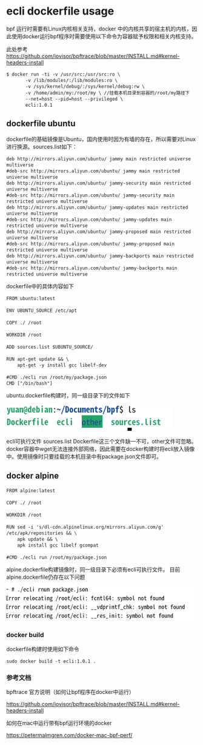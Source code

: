 # ecli dockerfile usage

bpf 运行时需要有Linux内核相关支持，docker 中的内核共享的宿主机的内核，因此使用docker运行bpf程序时需要使用以下命令为容器赋予权限和相关内核支持。

此处参考<https://github.com/iovisor/bpftrace/blob/master/INSTALL.md#kernel-headers-install>

```shell
$ docker run -ti -v /usr/src:/usr/src:ro \
       -v /lib/modules/:/lib/modules:ro \
       -v /sys/kernel/debug/:/sys/kernel/debug:rw \
       -v /home/admin/my:/root/my \ //挂载本机目录到容器的/root/my路径下
       --net=host --pid=host --privileged \
       ecli:1.0.1
```

## dockerfile ubuntu

dockerfile的基础镜像是Ubuntu，国内使用时因为有墙的存在，所以需要对Linux进行换源。sources.list如下：

```shell
deb http://mirrors.aliyun.com/ubuntu/ jammy main restricted universe multiverse
#deb-src http://mirrors.aliyun.com/ubuntu/ jammy main restricted universe multiverse
deb http://mirrors.aliyun.com/ubuntu/ jammy-security main restricted universe multiverse
#deb-src http://mirrors.aliyun.com/ubuntu/ jammy-security main restricted universe multiverse
deb http://mirrors.aliyun.com/ubuntu/ jammy-updates main restricted universe multiverse
#deb-src http://mirrors.aliyun.com/ubuntu/ jammy-updates main restricted universe multiverse
deb http://mirrors.aliyun.com/ubuntu/ jammy-proposed main restricted universe multiverse
#deb-src http://mirrors.aliyun.com/ubuntu/ jammy-proposed main restricted universe multiverse
deb http://mirrors.aliyun.com/ubuntu/ jammy-backports main restricted universe multiverse
#deb-src http://mirrors.aliyun.com/ubuntu/ jammy-backports main restricted universe multiverse
```

dockerfile中的具体内容如下

```shell
FROM ubuntu:latest

ENV UBUNTU_SOURCE /etc/apt

COPY ./ /root

WORKDIR /root

ADD sources.list $UBUNTU_SOURCE/

RUN apt-get update && \
    apt-get -y install gcc libelf-dev

#CMD ./ecli run /root/my/package.json
CMD ["/bin/bash"]

```

ubuntu.dockerfile构建时，同一级目录下的文件如下

![image-20220905232754264](../img/image-20220905232754264.png)

ecli可执行文件  sources.list Dockerfile这三个文件缺一不可，other文件可忽略。docker容器中wget无法连接外部网络，因此需要在docker构建时将ecli放入镜像中。使用镜像时只要挂载的本机目录中有package.json文件即可。

## docker alpine

```shell
FROM alpine:latest

COPY ./ /root

WORKDIR /root

RUN sed -i 's/dl-cdn.alpinelinux.org/mirrors.aliyun.com/g' /etc/apk/repositories && \
    apk update && \
    apk install gcc libelf gcompat

#CMD ./ecli run /root/my/package.json
```

alpine.dockerfile构建镜像时，同一级目录下必须有ecli可执行文件。
目前alpine.dockerfile仍存在以下问题

![image-20220907195237651](../img/image-20220907195237651.png)

### docker build

dockerfile构建时使用如下命令

```shell
sudo docker build -t ecli:1.0.1 .
```

### 参考文档

bpftrace 官方说明（如何让bpf程序在docker中运行）

<https://github.com/iovisor/bpftrace/blob/master/INSTALL.md#kernel-headers-install>

如何在mac中运行带有bpf运行环境的docker

<https://petermalmgren.com/docker-mac-bpf-perf/>
